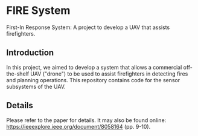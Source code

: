 # FIRE System
First-In Response System: A project to develop a UAV that assists firefighters.

## Introduction

In this project, we aimed to develop a system that allows a commercial off-the-shelf UAV ("drone") to be used to assist firefighters in detecting fires and planning operations. This repository contains code for the sensor subsystems of the UAV.

## Details

Please refer to the paper for details. It may also be found online: https://ieeexplore.ieee.org/document/8058164 (pp. 9-10).
